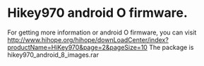 # Hikey970 android O firmware.
For getting more information or android O firmware, you can visit  http://www.hihope.org/hihope/downLoadCenter/index?productName=HiKey970&page=2&pageSize=10
The package is hikey970_android_8_images.rar
